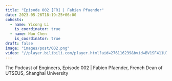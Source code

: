 ```yaml
---
title: "Episode 002 [FR] | Fabien Pfaender"
date: 2023-05-26T18:19:25+06:00
cohosts:
  - name: Yicong Li
    is_coordinator: true
  - name: Nuo Chen
    is_coordinator: true
draft: false
image: "images/post/002.png"
video: "//player.bilibili.com/player.html?aid=276116239&bvid=BV1SF411U7GP&cid=1268432780&p=1"
---
```


The Podcast of Engineers, Episode 002 | Fabien Pfaender, French Dean of UTSEUS, Shanghai University
